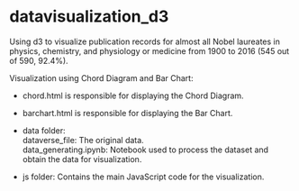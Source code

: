 # datavisualization_d3
Using d3 to visualize publication records for almost all Nobel laureates in physics, chemistry, and physiology or medicine from 1900 to 2016 (545 out of 590, 92.4%). 


Visualization using Chord Diagram and Bar Chart:

- chord.html is responsible for displaying the Chord Diagram.
- barchart.html is responsible for displaying the Bar Chart.

- data folder:  
    dataverse_file: The original data.  
    data_generating.ipynb: Notebook used to process the dataset and obtain the data for visualization.  

- js folder: Contains the main JavaScript code for the visualization.